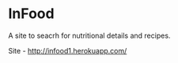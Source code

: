 # InFood

A site to seacrh for nutritional details and recipes.

Site - http://infood1.herokuapp.com/
